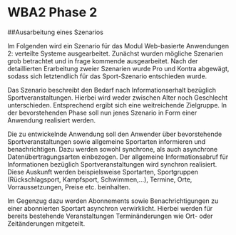 WBA2 Phase 2
===========

##Ausarbeitung eines Szenarios

Im Folgenden wird ein Szenario für das Modul Web-basierte Anwendungen 2: verteilte Systeme ausgearbeitet. Zunächst wurden mögliche Szenarien grob betrachtet und in frage kommende ausgearbeitet. Nach der detaillierten Erarbeitung zweier Szenarien wurde Pro und Kontra abgewägt, sodass sich letztendlich für das Sport-Szenario entschieden wurde.

Das Szenario beschreibt den Bedarf nach Informationserhalt bezüglich Sportveranstaltungen. Hierbei wird weder zwischen Alter noch Geschlecht unterschieden. Entsprechend ergibt sich eine weitreichende Zielgruppe. In der bevorstehenden Phase soll nun jenes Szenario in Form einer Anwendung realisiert werden. 

Die zu entwickelnde Anwendung soll den Anwender über bevorstehende Sportveranstaltungen sowie allgemeine Sportarten informieren und benachrichtigen. 
Dazu werden sowohl synchrone, als auch asynchrone Datenübertragungsarten einbezogen.
Der allgemeine Informationsabruf für Informationen bezüglich Sportveranstaltungen wird synchron realisiert. Diese Auskunft werden beispielsweise Sportarten, Sportgruppen (Rückschlagsport, Kampfsport, Schwimmen,...), Termine, Orte, Vorraussetzungen, Preise etc. beinhalten.

Im Gegenzug dazu werden Abonnements sowie Benachrichtigungen zu einer abonnierten Sportart asynchron verwirklicht. Hierbei werden für bereits bestehende Veranstaltungen Terminänderungen wie Ort- oder Zeitänderungen mitgeteilt.  

